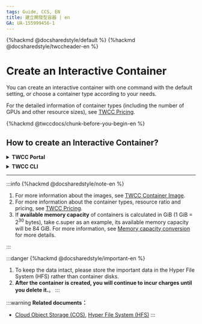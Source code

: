 ```yaml
---
tags: Guide, CCS, EN
title: 建立開發型容器 | en
GA: UA-155999456-1
---
```


{%hackmd @docsharedstyle/default %}
{%hackmd @docsharedstyle/twccheader-en %}

# Create an Interactive Container

You can create an interactive container with one command with the default setting, or choose a container type according to your needs.

For the detailed information of container types (including the number of GPUs and other resource sizes), see [TWCC Pricing](https://www.twcc.ai/doc?page=price#%E5%AE%B9%E5%99%A8%E9%81%8B%E7%AE%97%E6%9C%8D%E5%8B%99-Container-Compute-Service-CCS).

{%hackmd @twccdocs/chunk-before-you-begin-en %}


## How to create an Interactive Container?


<!-- 1 start -->

<details class="docspoiler">

<summary><b>TWCC Portal</b></summary>

<br>


==**Need to update (favorites chunk):exclamation:**==

- Click **Interactive Container** in the service list. Then on the **Interactive Management page**, click **＋CREATE**.

![](https://cos.twcc.ai/SYS-MANUAL/uploads/upload_c40df078ec48ab4db3d060f52d37d092.png)





* Choose Image Type: You can browse and select the deep learning framework optimized by NGC, or directly search for the name of the framework in the serch bar (e.g., PyTorch, TensorFlow...).

![](https://cos.twcc.ai/SYS-MANUAL/uploads/upload_23125243882198a14175e08601869bf1.png)


:::warning
{%hackmd @docsharedstyle/tip-en %}
1. For the NGC container image type, version and package provided by TWCC, please refer to [<ins>Container Images</ins>](https://man.twcc.ai/@twccdocs/ccs-concept-image-main-en)[target=_blank].
2. After the first using, system would record and display the image in **Recent Used** block to speed up your next using.(It will record again after cleaning the browsing history).


:::



* Fill in the basic information and configuration of the container, then click **NEXT: STORAGE>**.


![](https://cos.twcc.ai/SYS-MANUAL/uploads/upload_6c72aa8f24f0aafc360b75f36afca8e5.png)





* The system will automatically attach the two directories (/home and /work) of the Hyper File System (HFS) to the container after container creation, so that users can have better performance when running AI computing. In addition, TWCC Cloud Object Storage is another storage option.


![](https://cos.twcc.ai/SYS-MANUAL/uploads/upload_f78b96424aee27bda59c47dfc7cc2024.png)

==**Need to update (HowTo: Set environment variables):exclamation:**==
* Click **NEXT: ENVIRONMENT VARIABLES** to set the environment variables according to your needs. For detailed instructions and examples, see [<ins>HowTo: Set environment variables</ins>](https://man.twcc.ai/@twccdocs/howto-ccs-vcs-setup-env-variable-en).

![](https://cos.twcc.ai/SYS-MANUAL/uploads/upload_b800977a87ea0d348d48dcd7ac9f800e.png)


* Click **NEXT：REVIEW&CREATE>** to check the configuration and price of the container. Then, click **CREATE** to confirm the creation.

![](https://cos.twcc.ai/SYS-MANUAL/uploads/upload_f9796f234efe126b63ed87dc85384aee.png)



</details>

<!-- Space -->

<div style="height:8px"></div>

<!-- 2. start -->

<details class="docspoiler">

<summary><b>TWCC CLI</b></summary>

<br>

### Command


```bash
$ twccli mk ccs [-n] #Name of container
                [-itype] #Image type
                [-img] #Image version
                [-gpu] #Number of GPUs(Pcs)
                [-envk] #Environment variables-Key
                [-envv] #Environment variables-Value
```
:::info
{%hackmd @twccdocs/cli-parameter-note-en %}
- If you do not input any parameters, the container will be created with the default settings:

| Image type, Image | Name of container |Container type|
| -------- | -------- | -------- |
| TensorFlow (latest environment)    | twcc-cli     | c.super (1 GPU + 04 cores + 90 GB memory) |
- For detailed instructions and examples for set environment variables, see [<ins>HowTo: Set environment variables</ins>](https://man.twcc.ai/@twccdocs/howto-ccs-vcs-setup-env-variable-en).


</div>

### Example

- Create a container named **`cusccs`**, with the image type **`Caffe2`**, and image version **`caffe2-18.08-py3-v1:latest`**, and the number of GPUs is **`2`**.

```bash
$ twccli mk ccs -itype "Caffe2" -img "caffe2-18.08-py3-v1:latest" -gpu 2 -n cusccs
```

:::danger
{%hackmd @docsharedstyle/important-en %}

- Container name requirements: It must be **6-16 characters in length** and must contains **lowercase letters or numbers**, and **the first character must be a lowercase letter.**.
-  If the settings do not meet the above requirements, the following error message will appear:
![](https://cos.twcc.ai/SYS-MANUAL/uploads/upload_095834bd7ee5d99d3a70596a7c462629.png)


<!-- :::spoiler 操作範例截圖(點我)
![](https://cos.twcc.ai/SYS-MANUAL/uploads/upload_753112dc54b2646270806ad6385277ba.png)

::: -->

</details>

---

:::info
{%hackmd @docsharedstyle/note-en %}
1. For more information about the images, see [<ins>TWCC Container Image</ins>](https://man.twcc.ai/@twccdocs/ccs-concept-image-main-en).
2. For more information about the container types, resource ratio and pricing, see [<ins>TWCC Pricing</ins>](https://www.twcc.ai/doc?page=price#%E5%AE%B9%E5%99%A8%E9%81%8B%E7%AE%97%E6%9C%8D%E5%8B%99-Container-Compute-Service-CCS).
3. If **available memory capacity** of containers is calculated in GiB (1 GiB =  2<sup>30</sup> bytes), take c.super as an example, its available memory capacity will be 84 GiB. For more information, see [<ins>Memory capacity conversion</ins>](https://man.twcc.ai/@twccdocs/concept-ccs-memory-conversion-en) for more details.<br></ol>
:::

:::danger
{%hackmd @docsharedstyle/important-en %}
1. To keep the data intact, please store the important data in the Hyper File System (HFS) rather than container disks.
2. **After the container is created, you will continue to incur charges until you delete it.**。
:::

:::warning
<i class="fa fa-book fa-20" aria-hidden="true"></i> **Related documents：** 
- <a href="https://man.twcc.ai/@twccdocs/doc-cos-main-zh"><ins>Cloud Object Storage (COS)</ins></a>, <a href="https://man.twcc.ai/@twccdocs/doc-hfs-main-zh"><ins>Hyper File System (HFS)</ins></ins></a>
:::
